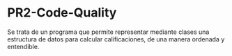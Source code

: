 # PR2-Code-Quality

Se trata de un programa que permite representar mediante clases una estructura de datos para calcular calificaciones, de una manera ordenada y entendible.
